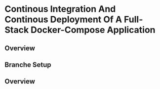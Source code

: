 # Continous Integration And Continous Deployment Of A Full-Stack Docker-Compose Application

## Overview

## Branche Setup

## Overview
